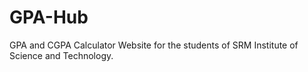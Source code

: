 # GPA-Hub
 GPA and CGPA Calculator Website for the students of SRM Institute of Science and Technology.

